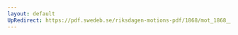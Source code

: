 ```yaml
---
layout: default
UpRedirect: https://pdf.swedeb.se/riksdagen-motions-pdf/1868/mot_1868__ak__00005.pdf
---
```

